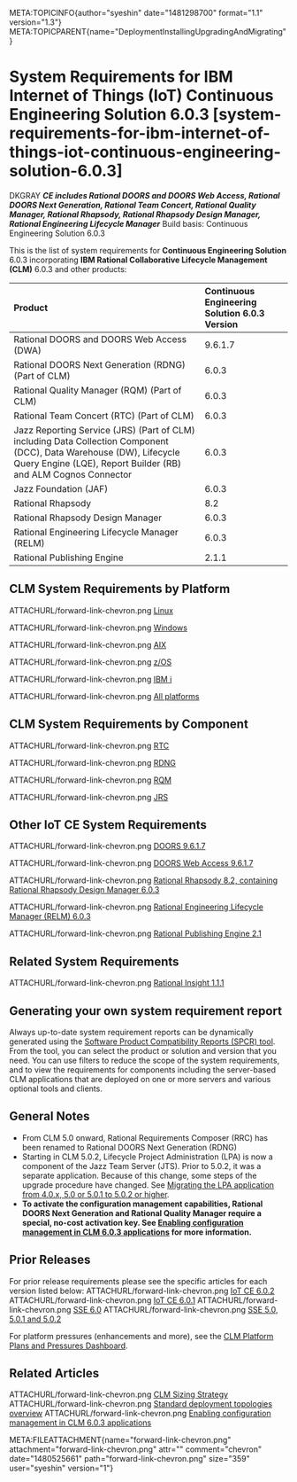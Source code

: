 META:TOPICINFO{author="syeshin" date="1481298700" format="1.1"
version="1.3"}
META:TOPICPARENT{name="DeploymentInstallingUpgradingAndMigrating"}

# System Requirements for IBM Internet of Things (IoT) Continuous Engineering Solution 6.0.3 [system-requirements-for-ibm-internet-of-things-iot-continuous-engineering-solution-6.0.3]

DKGRAY ***CE includes Rational DOORS and DOORS Web Access, Rational
DOORS Next Generation, Rational Team Concert, Rational Quality Manager,
Rational Rhapsody, Rational Rhapsody Design Manager, Rational
Engineering Lifecycle Manager*** Build basis: Continuous Engineering
Solution 6.0.3

This is the list of system requirements for **Continuous Engineering
Solution** 6.0.3 incorporating **IBM Rational Collaborative Lifecycle
Management (CLM)** 6.0.3 and other products:

| Product | Continuous Engineering Solution 6.0.3 Version |
|:---|:---|
| Rational DOORS and DOORS Web Access (DWA) | 9.6.1.7 |
| Rational DOORS Next Generation (RDNG) (Part of CLM) | 6.0.3 |
| Rational Quality Manager (RQM) (Part of CLM) | 6.0.3 |
| Rational Team Concert (RTC) (Part of CLM) | 6.0.3 |
| Jazz Reporting Service (JRS) (Part of CLM) including Data Collection Component (DCC), Data Warehouse (DW), Lifecycle Query Engine (LQE), Report Builder (RB) and ALM Cognos Connector | 6.0.3 |
| Jazz Foundation (JAF) | 6.0.3 |
| Rational Rhapsody | 8.2 |
| Rational Rhapsody Design Manager | 6.0.3 |
| Rational Engineering Lifecycle Manager (RELM) | 6.0.3 |
| Rational Publishing Engine | 2.1.1 |

## CLM System Requirements by Platform

ATTACHURL/forward-link-chevron.png
[Linux](http://www-969.ibm.com/software/reports/compatibility/clarity-reports/report/html/softwareReqsForProduct?deliverableId=F4143950EDE411E4989B60FF8B09BCE8&osPlatforms=Linux&duComponentIds=D010|D012|D011|D008|S002|S009&mandatoryCapIds=30|9|24|35|13|132|42|19|16|26|40&optionalCapIds=133|66|135|7|5|12|1|187|136|19|137|27|4)

ATTACHURL/forward-link-chevron.png
[Windows](http://www-969.ibm.com/software/reports/compatibility/clarity-reports/report/html/softwareReqsForProduct?deliverableId=F4143950EDE411E4989B60FF8B09BCE8&osPlatforms=Windows&duComponentIds=D010|D012|D011|D008|S002|S009&mandatoryCapIds=30|9|24|35|13|132|42|19|16|26|40&optionalCapIds=133|66|135|7|5|12|1|187|136|19|137|27|4)

ATTACHURL/forward-link-chevron.png
[AIX](http://www-969.ibm.com/software/reports/compatibility/clarity-reports/report/html/softwareReqsForProduct?deliverableId=F4143950EDE411E4989B60FF8B09BCE8&osPlatforms=AIX&duComponentIds=D010|D012|D011|D008|S002|S009&mandatoryCapIds=30|9|24|35|13|132|42|19|16|26|40&optionalCapIds=133|66|135|7|5|12|1|187|136|19|137|27|4)

ATTACHURL/forward-link-chevron.png
[z/OS](http://www-969.ibm.com/software/reports/compatibility/clarity-reports/report/html/softwareReqsForProduct?deliverableId=F4143950EDE411E4989B60FF8B09BCE8&osPlatforms=z/OS&duComponentIds=D010|D012|D011|D008|S002|S009&mandatoryCapIds=30|9|24|35|13|132|42|19|16|26|40&optionalCapIds=133|66|135|7|5|12|1|187|136|19|137|27|4)

ATTACHURL/forward-link-chevron.png [IBM
i](http://www-969.ibm.com/software/reports/compatibility/clarity-reports/report/html/softwareReqsForProduct?deliverableId=F4143950EDE411E4989B60FF8B09BCE8&osPlatforms=IBM20i&duComponentIds=D010|D012|D011|D008|S002|S009&mandatoryCapIds=30|9|24|35|13|132|42|19|16|26|40&optionalCapIds=133|66|135|7|5|12|1|187|136|19|137|27|4)

ATTACHURL/forward-link-chevron.png [All
platforms](http://www-969.ibm.com/software/reports/compatibility/clarity-reports/report/html/softwareReqsForProduct?deliverableId=F4143950EDE411E4989B60FF8B09BCE8&osPlatforms=AIX|IBM20i|Linux|Mac20OS|Windows|z/OS&duComponentIds=D010|D012|D011|D008|S002|S009&mandatoryCapIds=30|9|24|35|13|132|42|19|16|26|40&optionalCapIds=133|66|135|7|5|12|1|187|136|19|137|27|4)

## CLM System Requirements by Component

ATTACHURL/forward-link-chevron.png
[RTC](http://www-969.ibm.com/software/reports/compatibility/clarity-reports/report/html/softwareReqsForProduct?deliverableId=1F7E1300EDE411E4989B60FF8B09BCE8&osPlatforms=AIX|IBM20i|Linux|Mac20OS|Windows|z/OS&duComponentIds=D005|D004|D002|D003|S001|S006&mandatoryCapIds=30|9|24|35|13|132|42|19|16|26|40&optionalCapIds=133|135|7|5|12|1|242|187|74|136|19|137|27|4|223)

ATTACHURL/forward-link-chevron.png
[RDNG](http://www-969.ibm.com/software/reports/compatibility/clarity-reports/report/html/softwareReqsForProduct?deliverableId=675C72E0F28D11E4989B60FF8B09BCE8&osPlatforms=AIX|IBM20i|Linux|Mac20OS|Windows|z/OS&duComponentIds=D003|S002|S004&mandatoryCapIds=30|9|24|35|13|132|42|19|16|26|40&optionalCapIds=133|66|135|7|5|12|19|137|27|4)

ATTACHURL/forward-link-chevron.png
[RQM](http://www-969.ibm.com/software/reports/compatibility/clarity-reports/report/html/softwareReqsForProduct?deliverableId=A8201BD0F28B11E4989B60FF8B09BCE8&osPlatforms=AIX|IBM20i|Linux|Mac20OS|Windows|z/OS&duComponentIds=D002|S001|S003&mandatoryCapIds=30|9|24|35|13|132|42|19|26|40&optionalCapIds=133|66|135|7|5|12|1|19|137|27|4)

ATTACHURL/forward-link-chevron.png
[JRS](http://www-969.ibm.com/software/reports/compatibility/clarity-reports/report/html/softwareReqsForProduct?deliverableId=9D157780DD4111E498CB907A2AAE2458&osPlatforms=AIX|IBM20i|Linux|Mac20OS|Windows|z/OS&duComponentIds=D004|S005|S001|S003|S002&mandatoryCapIds=30|9|24|35|13|25|26&optionalCapIds=5|242|188|19|137)

## Other IoT CE System Requirements

ATTACHURL/forward-link-chevron.png [DOORS
9.6.1.7](http://www-969.ibm.com/software/reports/compatibility/clarity-reports/report/html/softwareReqsForProduct?deliverableId=26167150A5CA11E594A682EC8A0349B4&osPlatforms=Linux|Windows&duComponentIds=D000|S000&mandatoryCapIds=25&optionalCapIds=73|36|186|223)

ATTACHURL/forward-link-chevron.png [DOORS Web Access
9.6.1.7](http://www-969.ibm.com/software/reports/compatibility/clarity-reports/report/html/softwareReqsForProduct?deliverableId=6A979FF089B011E6A66B8253C435768F&osPlatforms=Linux|Windows&duComponentIds=D000|S000&mandatoryCapIds=30|132|137|26&optionalCapIds=36|223)

ATTACHURL/forward-link-chevron.png [Rational Rhapsody 8.2, containing
Rational Rhapsody Design Manager
6.0.3](http://www-969.ibm.com/software/reports/compatibility/clarity-reports/report/html/softwareReqsForProduct?deliverableId=1416294497984&osPlatforms=Linux|Windows&duComponentIds=D002|D003|S001&mandatoryCapIds=30|9|24|13|132|42|26&optionalCapIds=7|47|1|25|42|340|188|19|4)

ATTACHURL/forward-link-chevron.png [Rational Engineering Lifecycle
Manager (RELM)
6.0.3](http://www-969.ibm.com/software/reports/compatibility/clarity-reports/report/html/softwareReqsForProduct?deliverableId=38FB2D10DD4311E498CB907A2AAE2458&osPlatforms=AIX|IBM20i|Linux|Mac20OS|Windows|z/OS&duComponentIds=D001|S002&mandatoryCapIds=30|9|24|35|13|25|42|26|40&optionalCapIds=7|22)

ATTACHURL/forward-link-chevron.png [Rational Publishing Engine
2.1](http://www-969.ibm.com/software/reports/compatibility/clarity-reports/report/html/softwareReqsForProduct?deliverableId=03A6C670780111E5AF4444040E46D49B&osPlatforms=Linux|Windows&duComponentIds=D007|D006|S008|S001&mandatoryCapIds=30|9|24|13|132|42|26&optionalCapIds=125|22|186|223)

## Related System Requirements

ATTACHURL/forward-link-chevron.png [Rational Insight
1.1.1](http://www-969.ibm.com/software/reports/compatibility/clarity-reports/report/html/softwareReqsForProduct?deliverableId=1414436063649&osPlatforms=IBM20i|Linux|Windows|z/OS&duComponentIds=D005|D002|D001|S004|S008|S010|S003|S006|S009|S007&mandatoryCapIds=30|9|24|13|25|42|19|26&optionalCapIds=22|1|35)

## Generating your own system requirement report

Always up-to-date system requirement reports can be dynamically
generated using the [Software Product Compatibility Reports (SPCR)
tool](http://www-969.ibm.com/software/reports/compatibility/clarity/index.html).
From the tool, you can select the product or solution and version that
you need. You can use filters to reduce the scope of the system
requirements, and to view the requirements for components including the
server-based CLM applications that are deployed on one or more servers
and various optional tools and clients.

## General Notes

-   From CLM 5.0 onward, Rational Requirements Composer (RRC) has been
    renamed to Rational DOORS Next Generation (RDNG)
-   Starting in CLM 5.0.2, Lifecycle Project Administration (LPA) is now
    a component of the Jazz Team Server (JTS). Prior to 5.0.2, it was a
    separate application. Because of this change, some steps of the
    upgrade procedure have changed. See [Migrating the LPA application
    from 4.0.x, 5.0 or 5.0.1 to 5.0.2 or
    higher](https://jazz.net/wiki/bin/view/Main/LifecycleProjectAdmin#Migrating_the_LPA_application_to).
-   **To activate the configuration management capabilities, Rational
    DOORS Next Generation and Rational Quality Manager require a
    special, no-cost activation key. See [Enabling configuration
    management in CLM 6.0.3
    applications](https://jazz.net/servlet/clm-cm/request-key?version=6.0.3)
    for more information.**

## Prior Releases

For prior release requirements please see the specific articles for each
version listed below: ATTACHURL/forward-link-chevron.png [IoT CE
6.0.2](SSESystemRequirements602) ATTACHURL/forward-link-chevron.png [IoT
CE 6.0.1](SSESystemRequirements601) ATTACHURL/forward-link-chevron.png
[SSE 6.0](SSESystemRequirements60) ATTACHURL/forward-link-chevron.png
[SSE 5.0, 5.0.1 and 5.0.2](SSESystemRequirements50)

For platform pressures (enhancements and more), see the [CLM Platform
Plans and Pressures
Dashboard](https://jazz.net/jazz/web/projects/Jazz20Collaborative20ALM#action=com.ibm.team.dashboard.viewDashboard&tab=_79).

## Related Articles

ATTACHURL/forward-link-chevron.png [CLM Sizing
Strategy](CLMSizingStrategy) ATTACHURL/forward-link-chevron.png
[Standard deployment topologies overview](StandardTopologiesOverview)
ATTACHURL/forward-link-chevron.png [Enabling configuration management in
CLM 6.0.3
applications](https://jazz.net/servlet/clm-cm/request-key?version=6.0.3)

META:FILEATTACHMENT{name="forward-link-chevron.png"
attachment="forward-link-chevron.png" attr="" comment="chevron"
date="1480525661" path="forward-link-chevron.png" size="359"
user="syeshin" version="1"}

